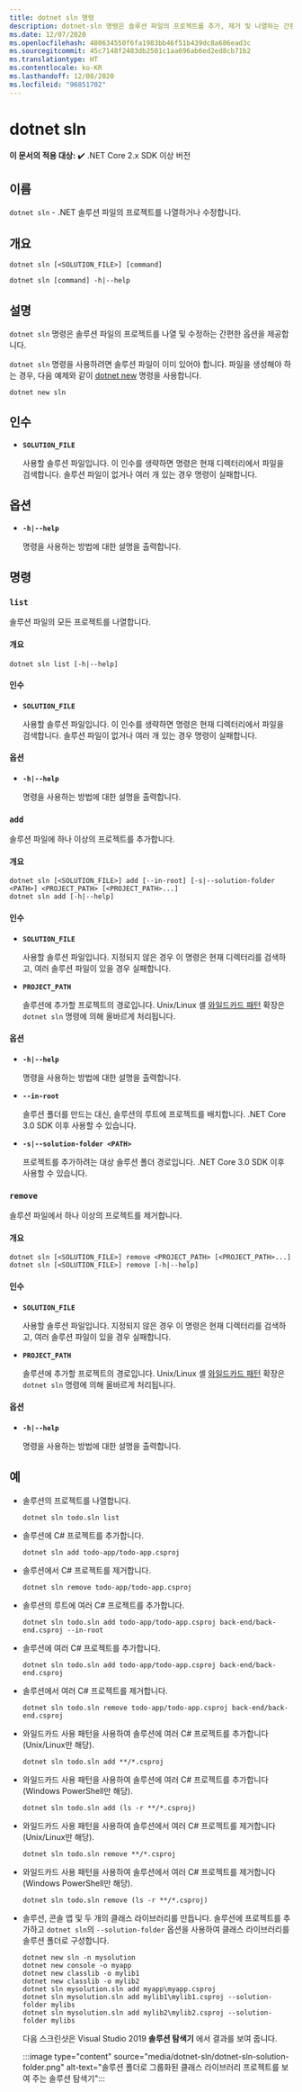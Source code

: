 ```yaml
---
title: dotnet sln 명령
description: dotnet-sln 명령은 솔루션 파일의 프로젝트를 추가, 제거 및 나열하는 간편한 옵션을 제공합니다.
ms.date: 12/07/2020
ms.openlocfilehash: 480634550f6fa1983bb46f51b439dc8a686ead3c
ms.sourcegitcommit: 45c7148f2483db2501c1aa696ab6ed2ed8cb71b2
ms.translationtype: HT
ms.contentlocale: ko-KR
ms.lasthandoff: 12/08/2020
ms.locfileid: "96851702"
---
```

# <a name="dotnet-sln"></a>dotnet sln

**이 문서의 적용 대상:** ✔️ .NET Core 2.x SDK 이상 버전

## <a name="name"></a>이름

`dotnet sln` - .NET 솔루션 파일의 프로젝트를 나열하거나 수정합니다.

## <a name="synopsis"></a>개요

```dotnetcli
dotnet sln [<SOLUTION_FILE>] [command]

dotnet sln [command] -h|--help
```

## <a name="description"></a>설명

`dotnet sln` 명령은 솔루션 파일의 프로젝트를 나열 및 수정하는 간편한 옵션을 제공합니다.

`dotnet sln` 명령을 사용하려면 솔루션 파일이 이미 있어야 합니다. 파일을 생성해야 하는 경우, 다음 예제와 같이 [dotnet new](dotnet-new.md) 명령을 사용합니다.

```dotnetcli
dotnet new sln
```

## <a name="arguments"></a>인수

- **`SOLUTION_FILE`**

  사용할 솔루션 파일입니다. 이 인수를 생략하면 명령은 현재 디렉터리에서 파일을 검색합니다. 솔루션 파일이 없거나 여러 개 있는 경우 명령이 실패합니다.

## <a name="options"></a>옵션

- **`-h|--help`**

  명령을 사용하는 방법에 대한 설명을 출력합니다.

## <a name="commands"></a>명령

### `list`

솔루션 파일의 모든 프로젝트를 나열합니다.

#### <a name="synopsis"></a>개요

```dotnetcli
dotnet sln list [-h|--help]
```

#### <a name="arguments"></a>인수

- **`SOLUTION_FILE`**

  사용할 솔루션 파일입니다. 이 인수를 생략하면 명령은 현재 디렉터리에서 파일을 검색합니다. 솔루션 파일이 없거나 여러 개 있는 경우 명령이 실패합니다.

#### <a name="options"></a>옵션

- **`-h|--help`**

  명령을 사용하는 방법에 대한 설명을 출력합니다.
  
### `add`

솔루션 파일에 하나 이상의 프로젝트를 추가합니다.

#### <a name="synopsis"></a>개요

```dotnetcli
dotnet sln [<SOLUTION_FILE>] add [--in-root] [-s|--solution-folder <PATH>] <PROJECT_PATH> [<PROJECT_PATH>...]
dotnet sln add [-h|--help]
```

#### <a name="arguments"></a>인수

- **`SOLUTION_FILE`**

  사용할 솔루션 파일입니다. 지정되지 않은 경우 이 명령은 현재 디렉터리를 검색하고, 여러 솔루션 파일이 있을 경우 실패합니다.

- **`PROJECT_PATH`**

  솔루션에 추가할 프로젝트의 경로입니다. Unix/Linux 셸 [와일드카드 패턴](https://en.wikipedia.org/wiki/Glob_(programming)) 확장은 `dotnet sln` 명령에 의해 올바르게 처리됩니다.

#### <a name="options"></a>옵션

- **`-h|--help`**

  명령을 사용하는 방법에 대한 설명을 출력합니다.

- **`--in-root`**

  솔루션 폴더를 만드는 대신, 솔루션의 루트에 프로젝트를 배치합니다. .NET Core 3.0 SDK 이후 사용할 수 있습니다.

- **`-s|--solution-folder <PATH>`**

  프로젝트를 추가하려는 대상 솔루션 폴더 경로입니다. .NET Core 3.0 SDK 이후 사용할 수 있습니다.

### `remove`

솔루션 파일에서 하나 이상의 프로젝트를 제거합니다.

#### <a name="synopsis"></a>개요

```dotnetcli
dotnet sln [<SOLUTION_FILE>] remove <PROJECT_PATH> [<PROJECT_PATH>...]
dotnet sln [<SOLUTION_FILE>] remove [-h|--help]
```

#### <a name="arguments"></a>인수

- **`SOLUTION_FILE`**

  사용할 솔루션 파일입니다. 지정되지 않은 경우 이 명령은 현재 디렉터리를 검색하고, 여러 솔루션 파일이 있을 경우 실패합니다.

- **`PROJECT_PATH`**

  솔루션에 추가할 프로젝트의 경로입니다. Unix/Linux 셸 [와일드카드 패턴](https://en.wikipedia.org/wiki/Glob_(programming)) 확장은 `dotnet sln` 명령에 의해 올바르게 처리됩니다.

#### <a name="options"></a>옵션

- **`-h|--help`**

  명령을 사용하는 방법에 대한 설명을 출력합니다.

## <a name="examples"></a>예

- 솔루션의 프로젝트를 나열합니다.

  ```dotnetcli
  dotnet sln todo.sln list
  ```

- 솔루션에 C# 프로젝트를 추가합니다.

  ```dotnetcli
  dotnet sln add todo-app/todo-app.csproj
  ```

- 솔루션에서 C# 프로젝트를 제거합니다.

  ```dotnetcli
  dotnet sln remove todo-app/todo-app.csproj
  ```

- 솔루션의 루트에 여러 C# 프로젝트를 추가합니다.

  ```dotnetcli
  dotnet sln todo.sln add todo-app/todo-app.csproj back-end/back-end.csproj --in-root
  ```

- 솔루션에 여러 C# 프로젝트를 추가합니다.

  ```dotnetcli
  dotnet sln todo.sln add todo-app/todo-app.csproj back-end/back-end.csproj
  ```

- 솔루션에서 여러 C# 프로젝트를 제거합니다.

  ```dotnetcli
  dotnet sln todo.sln remove todo-app/todo-app.csproj back-end/back-end.csproj
  ```

- 와일드카드 사용 패턴을 사용하여 솔루션에 여러 C# 프로젝트를 추가합니다(Unix/Linux만 해당).

  ```dotnetcli
  dotnet sln todo.sln add **/*.csproj
  ```

- 와일드카드 사용 패턴을 사용하여 솔루션에 여러 C# 프로젝트를 추가합니다(Windows PowerShell만 해당).

  ```dotnetcli
  dotnet sln todo.sln add (ls -r **/*.csproj)
  ```

- 와일드카드 사용 패턴을 사용하여 솔루션에서 여러 C# 프로젝트를 제거합니다(Unix/Linux만 해당).

  ```dotnetcli
  dotnet sln todo.sln remove **/*.csproj
  ```

- 와일드카드 사용 패턴을 사용하여 솔루션에서 여러 C# 프로젝트를 제거합니다(Windows PowerShell만 해당).

  ```dotnetcli
  dotnet sln todo.sln remove (ls -r **/*.csproj)
  ```

- 솔루션, 콘솔 앱 및 두 개의 클래스 라이브러리를 만듭니다. 솔루션에 프로젝트를 추가하고 `dotnet sln`의 `--solution-folder` 옵션을 사용하여 클래스 라이브러리를 솔루션 폴더로 구성합니다.

  ```dotnetcli
  dotnet new sln -n mysolution
  dotnet new console -o myapp
  dotnet new classlib -o mylib1
  dotnet new classlib -o mylib2
  dotnet sln mysolution.sln add myapp\myapp.csproj
  dotnet sln mysolution.sln add mylib1\mylib1.csproj --solution-folder mylibs
  dotnet sln mysolution.sln add mylib2\mylib2.csproj --solution-folder mylibs
  ```

  다음 스크린샷은 Visual Studio 2019 **솔루션 탐색기** 에서 결과를 보여 줍니다.

  :::image type="content" source="media/dotnet-sln/dotnet-sln-solution-folder.png" alt-text="솔루션 폴더로 그룹화된 클래스 라이브러리 프로젝트를 보여 주는 솔루션 탐색기":::
